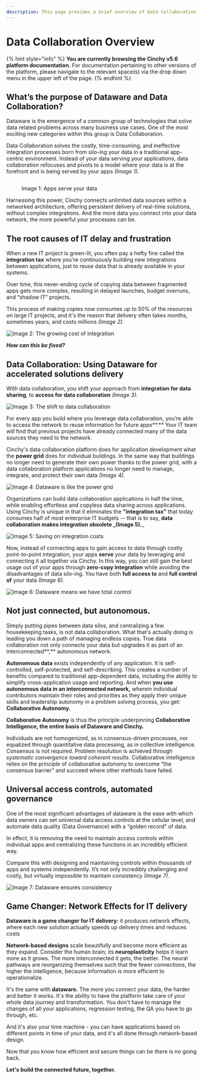 ```yaml
---
description: This page provides a brief overview of Data Collaboration
---
```


# Data Collaboration Overview

{% hint style="info" %}
**You are currently browsing the Cinchy v5.6 platform documentation.** For documentation pertaining to other versions of the platform, please navigate to the relevant space(s) via the drop down menu in the upper left of the page.
{% endhint %}

## What’s the purpose of Dataware and Data Collaboration?

Dataware is the emergence of a common group of technologies that solve data related problems across many business use cases. One of the most exciting new categories within this group is Data Collaboration.

Data Collaboration solves the costly, time-consuming, and ineffective integration processes born from silo-ing your data in a traditional app-centric environment. Instead of your data serving your applications, data collaboration refocuses and pivots to a model where your data is at the forefront and is being served by your apps _(Image 1)._

<figure><img src=".gitbook/assets/image (160).png" alt=""><figcaption><p>Image 1: Apps serve your data</p></figcaption></figure>

Harnessing this power, Cinchy connects unlimited data sources within a networked architecture, offering persistent delivery of real-time solutions, without complex integrations. And the more data you connect into your data network, the more powerful your processes can be.

## The root causes of IT delay and frustration

When a new IT project is green-lit, you often pay a hefty fine called the **integration tax** where you're continuously building new integrations between applications, just to reuse data that is already available in your systems.

Over time, this never-ending cycle of copying data between fragmented apps gets more complex, resulting in delayed launches, budget overruns, and “shadow IT” projects.

This process of making copies now consumes up to 50% of the resources on large IT projects, and it's the reason that delivery often takes months, sometimes years, and costs millions _(Image 2)._

![Image 2: The growing cost of integration](<.gitbook/assets/image (109).png>)

_**How can this be fixed?**_

## Data Collaboration: **Using Dataware for accelerated solutions delivery**

With data collaboration, you shift your approach from **integration for data sharing**, to **access for data collaboration** _(Image 3)._

![Image 3: The shift to data collaboration](https://lh5.googleusercontent.com/DSJwTLfBWBIWtzTE5qyNKqHOmRL85PcXYUNQuGFhcGzIWefJnqtaGEdoc\_AfaECMp2cHvnqnQIWaBI8qvkOmgjC0ID74szGLBDnCAsbHo03JseWF-VfHC4szvyjP66PaQB9UCQ9w)

For every app you build where you leverage data collaboration, you’re able to access the network to reuse information for future apps**.** Your IT team will find that previous projects have already connected many of the data sources they need to the network.

Cinchy's data collaboration platform does for application development what the **power grid** does for individual buildings. In the same way that buildings no longer need to generate their own power thanks to the power grid, with a data collaboration platform applications no longer need to manage, integrate, and protect their own data _(Image 4)._



![Image 4: Dataware is like the power grid](<.gitbook/assets/image (655).png>)

Organizations can build data collaboration applications in half the time, while enabling effortless and copyless data sharing across applications. Using Cinchy is unique in that it eliminates the **"integration tax"** that today consumes half of most enterprise IT budgets -- that is to say, **data collaboration makes integration obsolete **_**(Image 5).**_



![Image 5: Saving on integration costs](<.gitbook/assets/image (653).png>)

Now, instead of connecting apps to gain access to data through costly point-to-point integration, your apps **serve** your data by leveraging and connecting it all together via Cinchy. In this way, you can still gain the best usage out of your apps through **zero-copy integration** while avoiding the disadvantages of data silo-ing. You have both **full access to** and **full control of** your data _(Image 6)._



![Image 6: Dataware means we have total control](<.gitbook/assets/image (240).png>)

## Not just connected, but autonomous.

​Simply putting pipes between data silos, and centralizing a few housekeeping tasks, is not data collaboration. What that's actually doing is leading you down a path of managing endless copies. True data collaboration not only connects your data but upgrades it as part of an interconnected**,** autonomous network.&#x20;

**Autonomous data** exists independently of any application. It is self-controlled, self-protected, and self-describing. This creates a number of benefits compared to traditional app-dependent data, including the ability to simplify cross-application usage and reporting. And when **you use autonomous data in an interconnected network,** wherein individual contributors maintain their roles and priorities as they apply their unique skills and leadership autonomy in a problem solving process, you get: **Collaborative Autonomy.**&#x20;

**Collaborative Autonomy** is thus the principle underpinning **Collaborative Intelligence, the entire basis of Dataware and Cinchy.**

Individuals are not homogenized, as in consensus-driven processes, nor equalized through quantitative data processing, as in collective intelligence. Consensus is not required. Problem resolution is achieved through _systematic convergence toward coherent results._ Collaborative intelligence relies on the principle of collaborative autonomy to overcome “the consensus barrier” and succeed where other methods have failed.

## Universal access controls, automated governance

One of the most significant advantages of dataware is the ease with which data owners can set universal data access controls at the cellular level, and automate data quality (Data Governance) with a “golden record” of data.

In effect, it is removing the need to maintain access controls within individual apps and centralizing these functions in an incredibly efficient way.

Compare this with designing and maintaining controls within thousands of apps and systems independently. It’s not only incredibly challenging and costly, but virtually impossible to maintain consistency _(Image 7)._

![Image 7: Dataware ensures consistency](<.gitbook/assets/image (667).png>)

## Game Changer: Network Effects for IT delivery&#x20;

**Dataware is a game changer for IT delivery:** it produces network effects, where each new solution actually speeds up delivery times and reduces costs

**Network-based designs** scale beautifully and become more efficient as they expand. Consider the human brain; its **neuroplasticity** helps it learn more as it grows. The more interconnected it gets, the better. The neural pathways are reorganizing themselves such that the fewer connections, the higher the intelligence, because information is more efficient to operationalize.

It's the same with **dataware.** The more you connect your data, the harder and better it works. It's the ability to have the platform take care of your whole data journey and transformation. You don't have to manage the changes of all your applications, regression testing, the QA you have to go through, etc.

And it's also your time machine - you can have applications based on different points in time of your data, and it's all done through network-based design.

Now that you know how efficient and secure things can be there is no going back.&#x20;

**Let's build the connected future, together.**&#x20;
